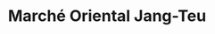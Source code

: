 ---
title: "Marché Oriental Jang-Teu"
url: /montreal/marche-oriental-jang-teu-rue-sainte-catherine-ouest/
shop: supermarket
---